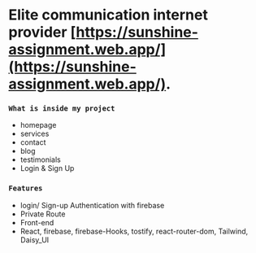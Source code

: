 # Elite communication internet provider [https://sunshine-assignment.web.app/](https://sunshine-assignment.web.app/).

### `What is inside my project`
* homepage
* services
* contact
* blog
* testimonials
* Login & Sign Up

### `Features`

* login/ Sign-up Authentication with firebase
* Private Route
* Front-end
* React, firebase, firebase-Hooks, tostify, react-router-dom, Tailwind, Daisy_UI


